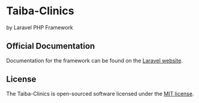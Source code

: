 # Taiba-Clinics
by Laravel PHP Framework


## Official Documentation

Documentation for the framework can be found on the [Laravel website](http://laravel.com/docs).

## License

The Taiba-Clinics is open-sourced software licensed under the [MIT license](http://opensource.org/licenses/MIT).
